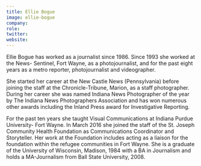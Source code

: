 ```yaml
---
title: Ellie Bogue
image: ellie-bogue
company: 
role: 
twitter: 
website: 
---
```

Ellie Bogue has worked as a journalist since 1986. Since 1993 she worked at the News- Sentinel, Fort Wayne, as a photojournalist, and for the past eight years as a metro reporter, photojournalist and videographer. 

She started her career at the New Castle News (Pennsylvania) before joining the staff at the Chronicle-Tribune, Marion, as a staff photographer. During her career she was named Indiana News Photographer of the year by The Indiana News Photographers Association and has won numerous other awards including the Inland Press award for Investigative Reporting.

For the past ten years she taught Visual Communications at Indiana Purdue University- Fort Wayne. In March 2016 she joined the staff of the St. Joseph Community Health Foundation as Communications Coordinator and Storyteller. Her work at the Foundation includes acting as a liaison for the foundation within the refugee communities in Fort Wayne. She is a graduate of the University of Wisconsin, Madison, 1984 with a BA in Journalism and holds a MA-Journalism from Ball State University, 2008.